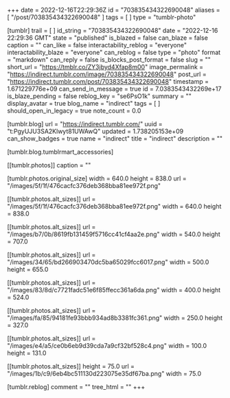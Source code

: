 +++
date = 2022-12-16T22:29:36Z
id = "703835434322690048"
aliases = [ "/post/703835434322690048" ]
tags = [ ]
type = "tumblr-photo"

[tumblr]
trail = [ ]
id_string = "703835434322690048"
date = "2022-12-16 22:29:36 GMT"
state = "published"
is_blazed = false
can_blaze = false
caption = ""
can_like = false
interactability_reblog = "everyone"
interactability_blaze = "everyone"
can_reblog = false
type = "photo"
format = "markdown"
can_reply = false
is_blocks_post_format = false
slug = ""
short_url = "https://tmblr.co/ZY3jbyd4Xfap8m00"
image_permalink = "https://indirect.tumblr.com/image/703835434322690048"
post_url = "https://indirect.tumblr.com/post/703835434322690048"
timestamp = 1.671229776e+09
can_send_in_message = true
id = 7.0383543432269e+17
is_blaze_pending = false
reblog_key = "se6PsO1k"
summary = ""
display_avatar = true
blog_name = "indirect"
tags = [ ]
should_open_in_legacy = true
note_count = 0.0

[tumblr.blog]
url = "https://indirect.tumblr.com/"
uuid = "t:PgyUJU3SA2Klwyt81UWAwQ"
updated = 1.738205153e+09
can_show_badges = true
name = "indirect"
title = "indirect"
description = ""

[tumblr.blog.tumblrmart_accessories]

[[tumblr.photos]]
caption = ""

[tumblr.photos.original_size]
width = 640.0
height = 838.0
url = "/images/5f/1f/476cacfc376deb368bba81ee972f.png"

[[tumblr.photos.alt_sizes]]
url = "/images/5f/1f/476cacfc376deb368bba81ee972f.png"
width = 640.0
height = 838.0

[[tumblr.photos.alt_sizes]]
url = "/images/b7/0b/8619fb131459f5716cc41cf4aa2e.png"
width = 540.0
height = 707.0

[[tumblr.photos.alt_sizes]]
url = "/images/34/65/bd266903470dc5ba65029fcc6017.png"
width = 500.0
height = 655.0

[[tumblr.photos.alt_sizes]]
url = "/images/83/8d/c7721fadc51e6f85ffecc361a6da.png"
width = 400.0
height = 524.0

[[tumblr.photos.alt_sizes]]
url = "/images/fa/85/94181fe93bbb934ad8b3381fc361.png"
width = 250.0
height = 327.0

[[tumblr.photos.alt_sizes]]
url = "/images/e4/a5/ce0b6eb9d39cda7a9cf32bf528c4.png"
width = 100.0
height = 131.0

[[tumblr.photos.alt_sizes]]
height = 75.0
url = "/images/1b/c9/6eb4bc511130d223075e35df67ba.png"
width = 75.0

[tumblr.reblog]
comment = ""
tree_html = ""
+++
